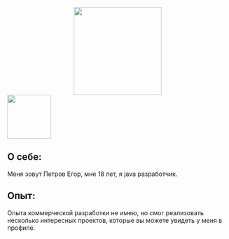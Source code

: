 <div id="header" align="center">
  <img src="https://cdn.jsdelivr.net/gh/devicons/devicon@latest/icons/java/java-original.svg" width="200"/>
</div>

<a href="https://t.me/NoAddd">
  <img src="https://img.shields.io/badge/Telegram-blue?logo=telegram&logoColor=white" width="100" align="midle"/>
</a>

## О себе:
Меня зовут Петров Егор, мне 18 лет, я java разработчик.

## Опыт:
Опыта коммерческой разработки не имею, но смог реализовать несколько интересных проектов, которые вы можете увидеть у меня в профиле. 

<!--
**Egor78945/Egor78945** is a ✨ _special_ ✨ repository because its `README.md` (this file) appears on your GitHub profile.

Here are some ideas to get you started:

- 🔭 I’m currently working on ...
- 🌱 I’m currently learning ...
- 👯 I’m looking to collaborate on ...
- 🤔 I’m looking for help with ...
- 💬 Ask me about ...
- 📫 How to reach me: ...
- 😄 Pronouns: ...
- ⚡ Fun fact: ...
-->
